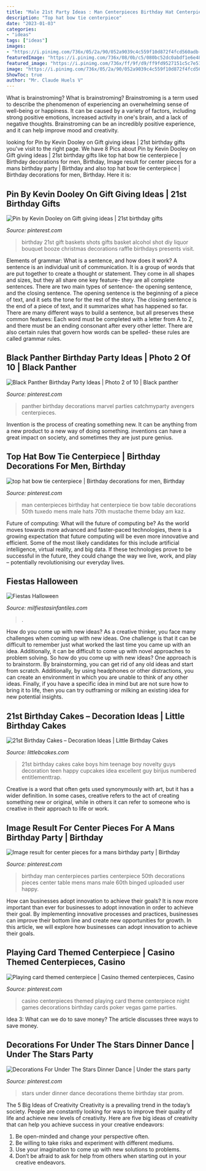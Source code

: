 ```yaml
---
title: "Male 21st Party Ideas : Man Centerpieces Birthday Hat Centerpiece Tie Bow Table Decorations 50th Tuxedo Mens Male Hats 70th Mustache Theme Bday Am Kaz"
description: "Top hat bow tie centerpiece"
date: "2023-01-03"
categories:
- "ideas"
tags: ["ideas"]
images:
- "https://i.pinimg.com/736x/05/2a/90/052a9039c4c559f10d872f4fcd560adb--man-birthday-parties-th-birthday.jpg"
featuredImage: "https://i.pinimg.com/736x/08/0b/c5/080bc52dc0abdf1e6e48a3391e35bd80.jpg"
featured_image: "https://i.pinimg.com/736x/ff/9f/d9/ff9fd9527151c5c7e51f8cfafcdb93f6.jpg"
image: "https://i.pinimg.com/736x/05/2a/90/052a9039c4c559f10d872f4fcd560adb--man-birthday-parties-th-birthday.jpg"
ShowToc: true
author: "Mr. Claude Huels V"
---
```



What is brainstroming?
What is brainstroming? Brainstroming is a term used to describe the phenomenon of experiencing an overwhelming sense of well-being or happiness. It can be caused by a variety of factors, including strong positive emotions, increased activity in one's brain, and a lack of negative thoughts. Brainstroming can be an incredibly positive experience, and it can help improve mood and creativity.

	

		
looking for Pin by Kevin Dooley on Gift giving ideas | 21st birthday gifts you've visit to the right page. We have 8 Pics about Pin by Kevin Dooley on Gift giving ideas | 21st birthday gifts like top hat bow tie centerpiece | Birthday decorations for men, Birthday, Image result for center pieces for a mans birthday party | Birthday and also top hat bow tie centerpiece | Birthday decorations for men, Birthday. Here it is:
		
    
## Pin By Kevin Dooley On Gift Giving Ideas | 21st Birthday Gifts

<img loading=lazy src="https://i.pinimg.com/736x/87/f4/f7/87f4f73812ffac7dcbd3a23db9cc1ceb--birthday-shots-st-birthday.jpg" onerror="this.onerror=null;this.src='https://tse2.mm.bing.net/th?id=OIP.Eqehhi3PiO1fTlkN5ZDiegHaJ3&amp;pid=15.1';" alt="Pin by Kevin Dooley on Gift giving ideas | 21st birthday gifts">

_Source: pinterest.com_

>birthday 21st gift baskets shots gifts basket alcohol shot diy liquor bouquet booze christmas decorations raffle birthdays presents visit. 

	

Elements of grammar: What is a sentence, and how does it work?
A sentence is an individual unit of communication. It is a group of words that are put together to create a thought or statement. They come in all shapes and sizes, but they all share one key feature- they are all complete sentences. There are two main types of sentence- the opening sentence, and the closing sentence. The opening sentence is the beginning of a piece of text, and it sets the tone for the rest of the story. The closing sentence is the end of a piece of text, and it summarizes what has happened so far. There are many different ways to build a sentence, but all preserves these common features: Each word must be completed with a letter from A to Z, and there must be an ending consonant after every other letter. There are also certain rules that govern how words can be spelled- these rules are called grammar rules.

    
## Black Panther Birthday Party Ideas | Photo 2 Of 10 | Black Panther

<img loading=lazy src="https://i.pinimg.com/736x/ff/9f/d9/ff9fd9527151c5c7e51f8cfafcdb93f6.jpg" onerror="this.onerror=null;this.src='https://tse1.mm.bing.net/th?id=OIP.mlanmpiBZOcx9bTf6Z6bCQAAAA&amp;pid=15.1';" alt="Black Panther Birthday Party Ideas | Photo 2 of 10 | Black panther">

_Source: pinterest.com_

>panther birthday decorations marvel parties catchmyparty avengers centerpieces. 

	

Invention is the process of creating something new. It can be anything from a new product to a new way of doing something. inventions can have a great impact on society, and sometimes they are just pure genius.

    
## Top Hat Bow Tie Centerpiece | Birthday Decorations For Men, Birthday

<img loading=lazy src="https://i.pinimg.com/736x/f9/e9/fc/f9e9fcd6edad686cc772bb454350357b--little-man-top-hats.jpg" onerror="this.onerror=null;this.src='https://tse2.mm.bing.net/th?id=OIP.zxLfZHJ637g9WT0TO-6XVwHaNK&amp;pid=15.1';" alt="top hat bow tie centerpiece | Birthday decorations for men, Birthday">

_Source: pinterest.com_

>man centerpieces birthday hat centerpiece tie bow table decorations 50th tuxedo mens male hats 70th mustache theme bday am kaz. 

	

Future of computing: What will the future of computing be?
As the world moves towards more advanced and faster-paced technologies, there is a growing expectation that future computing will be even more innovative and efficient. Some of the most likely candidates for this include artificial intelligence, virtual reality, and big data. If these technologies prove to be successful in the future, they could change the way we live, work, and play – potentially revolutionising our everyday lives.

    
## Fiestas Halloween

<img loading=lazy src="https://www.milfiestasinfantiles.com/wp-content/uploads/2012/10/fiestas-halloween-detalle.jpg" onerror="this.onerror=null;this.src='https://tse3.mm.bing.net/th?id=OIP.a9NIu7fiifQDvmp7gqhmcQAAAA&amp;pid=15.1';" alt="Fiestas Halloween">

_Source: milfiestasinfantiles.com_

>. 

	

How do you come up with new ideas?
As a creative thinker, you face many challenges when coming up with new ideas. One challenge is that it can be difficult to remember just what worked the last time you came up with an idea. Additionally, it can be difficult to come up with novel approaches to problem solving.  So how do you come up with new ideas? 
One approach is to brainstorm. By brainstorming, you can get rid of any old ideas and start from scratch. Additionally, by using headphones or other distractions, you can create an environment in which you are unable to think of any other ideas. Finally, if you have a specific idea in mind but are not sure how to bring it to life, then you can try outframing or milking an existing idea for new potential insights.

    
## 21st Birthday Cakes – Decoration Ideas | Little Birthday Cakes

<img loading=lazy src="http://www.littlebcakes.com/wp-content/uploads/2014/02/21st-Birthday-Cake.jpg" onerror="this.onerror=null;this.src='https://tse3.mm.bing.net/th?id=OIP.IIe9sO-NtsF3ANnAzBiuNAHaJ4&amp;pid=15.1';" alt="21st Birthday Cakes – Decoration Ideas | Little Birthday Cakes">

_Source: littlebcakes.com_

>21st birthday cakes cake boys him teenage boy novelty guys decoration teen happy cupcakes idea excellent guy birijus numbered entitlementtrap. 

	

Creative is a word that often gets used synonymously with art, but it has a wider definition. In some cases, creative refers to the act of creating something new or original, while in others it can refer to someone who is creative in their approach to life or work.

    
## Image Result For Center Pieces For A Mans Birthday Party | Birthday

<img loading=lazy src="https://i.pinimg.com/736x/05/2a/90/052a9039c4c559f10d872f4fcd560adb--man-birthday-parties-th-birthday.jpg" onerror="this.onerror=null;this.src='https://tse4.mm.bing.net/th?id=OIP.B5pWWcIOomARNAvCjWLUkAHaJ3&amp;pid=15.1';" alt="Image result for center pieces for a mans birthday party | Birthday">

_Source: pinterest.com_

>birthday man centerpieces parties centerpiece 50th decorations pieces center table mens mans male 60th binged uploaded user happy. 

	

How can businesses adopt innovation to achieve their goals?
It is now more important than ever for businesses to adopt innovation in order to achieve their goal. By implementing innovative processes and practices, businesses can improve their bottom line and create new opportunities for growth. In this article, we will explore how businesses can adopt innovation to achieve their goals.

    
## Playing Card Themed Centerpiece | Casino Themed Centerpieces, Casino

<img loading=lazy src="https://i.pinimg.com/736x/53/16/90/53169040ae50c404ac508ec5c89c8ef2--casino-theme-casino-party.jpg" onerror="this.onerror=null;this.src='https://tse1.mm.bing.net/th?id=OIP.pA2m1InFGRFB_nXzKFV7fgHaJ4&amp;pid=15.1';" alt="Playing card themed centerpiece | Casino themed centerpieces, Casino">

_Source: pinterest.com_

>casino centerpieces themed playing card theme centerpiece night games decorations birthday cards poker vegas game parties. 

	

Idea 3: What can we do to save money?
The article discusses three ways to save money.

    
## Decorations For Under The Stars Dinner Dance | Under The Stars Party

<img loading=lazy src="https://i.pinimg.com/736x/08/0b/c5/080bc52dc0abdf1e6e48a3391e35bd80.jpg" onerror="this.onerror=null;this.src='https://tse1.mm.bing.net/th?id=OIP.mcV1UeTknbevMDfekKspvAHaJ6&amp;pid=15.1';" alt="Decorations For Under The Stars Dinner Dance | Under the stars party">

_Source: pinterest.com_

>stars under dinner dance decorations theme birthday star prom. 

	

The 5 Big Ideas of Creativity
Creativity is a prevailing trend in the today’s society. People are constantly looking for ways to improve their quality of life and achieve new levels of creativity. Here are five big ideas of creativity that can help you achieve success in your creative endeavors: 
1. Be open-minded and change your perspective often.
2. Be willing to take risks and experiment with different mediums.
3. Use your imagination to come up with new solutions to problems.
4. Don’t be afraid to ask for help from others when starting out in your creative endeavors.

